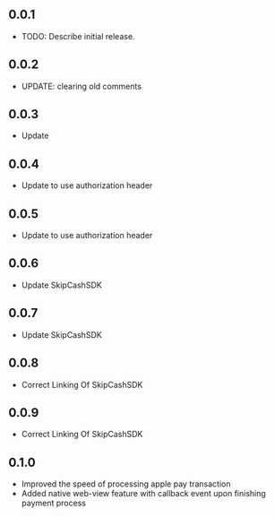 ## 0.0.1

* TODO: Describe initial release.

## 0.0.2
* UPDATE: clearing old comments

## 0.0.3
* Update

## 0.0.4
* Update to use authorization header

## 0.0.5
* Update to use authorization header

## 0.0.6
* Update SkipCashSDK

## 0.0.7
* Update SkipCashSDK

## 0.0.8
* Correct Linking Of SkipCashSDK

## 0.0.9
* Correct Linking Of SkipCashSDK

## 0.1.0
* Improved the speed of processing apple pay transaction
* Added native web-view feature with callback event upon finishing payment process